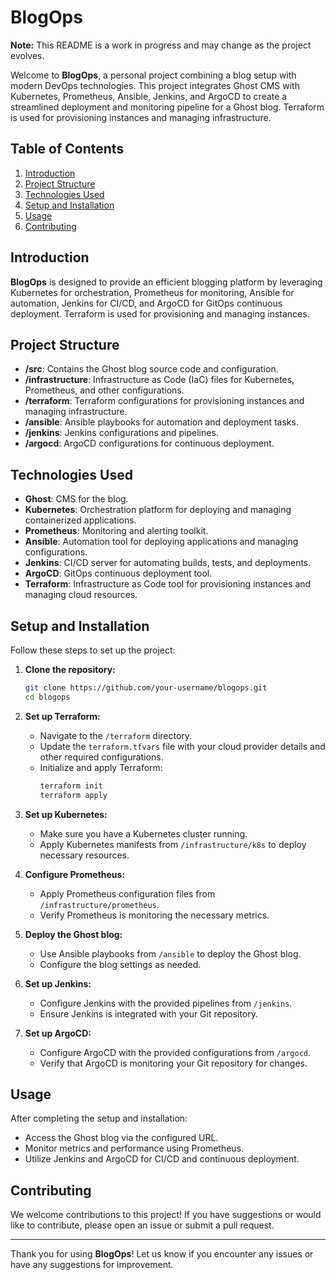 # BlogOps

**Note:** This README is a work in progress and may change as the project evolves.

Welcome to **BlogOps**, a personal project combining a blog setup with modern DevOps technologies. This project integrates Ghost CMS with Kubernetes, Prometheus, Ansible, Jenkins, and ArgoCD to create a streamlined deployment and monitoring pipeline for a Ghost blog. Terraform is used for provisioning instances and managing infrastructure.

## Table of Contents

1. [Introduction](#introduction)
2. [Project Structure](#project-structure)
3. [Technologies Used](#technologies-used)
4. [Setup and Installation](#setup-and-installation)
5. [Usage](#usage)
6. [Contributing](#contributing)

## Introduction

**BlogOps** is designed to provide an efficient blogging platform by leveraging Kubernetes for orchestration, Prometheus for monitoring, Ansible for automation, Jenkins for CI/CD, and ArgoCD for GitOps continuous deployment. Terraform is used for provisioning and managing instances.

## Project Structure

- **/src**: Contains the Ghost blog source code and configuration.
- **/infrastructure**: Infrastructure as Code (IaC) files for Kubernetes, Prometheus, and other configurations.
- **/terraform**: Terraform configurations for provisioning instances and managing infrastructure.
- **/ansible**: Ansible playbooks for automation and deployment tasks.
- **/jenkins**: Jenkins configurations and pipelines.
- **/argocd**: ArgoCD configurations for continuous deployment.

## Technologies Used

- **Ghost**: CMS for the blog.
- **Kubernetes**: Orchestration platform for deploying and managing containerized applications.
- **Prometheus**: Monitoring and alerting toolkit.
- **Ansible**: Automation tool for deploying applications and managing configurations.
- **Jenkins**: CI/CD server for automating builds, tests, and deployments.
- **ArgoCD**: GitOps continuous deployment tool.
- **Terraform**: Infrastructure as Code tool for provisioning instances and managing cloud resources.

## Setup and Installation

Follow these steps to set up the project:

1. **Clone the repository:**
    ```bash
    git clone https://github.com/your-username/blogops.git
    cd blogops
    ```

2. **Set up Terraform:**
    - Navigate to the `/terraform` directory.
    - Update the `terraform.tfvars` file with your cloud provider details and other required configurations.
    - Initialize and apply Terraform:
        ```bash
        terraform init
        terraform apply
        ```

3. **Set up Kubernetes:**
    - Make sure you have a Kubernetes cluster running.
    - Apply Kubernetes manifests from `/infrastructure/k8s` to deploy necessary resources.

4. **Configure Prometheus:**
    - Apply Prometheus configuration files from `/infrastructure/prometheus`.
    - Verify Prometheus is monitoring the necessary metrics.

5. **Deploy the Ghost blog:**
    - Use Ansible playbooks from `/ansible` to deploy the Ghost blog.
    - Configure the blog settings as needed.

6. **Set up Jenkins:**
    - Configure Jenkins with the provided pipelines from `/jenkins`.
    - Ensure Jenkins is integrated with your Git repository.

7. **Set up ArgoCD:**
    - Configure ArgoCD with the provided configurations from `/argocd`.
    - Verify that ArgoCD is monitoring your Git repository for changes.

## Usage

After completing the setup and installation:

- Access the Ghost blog via the configured URL.
- Monitor metrics and performance using Prometheus.
- Utilize Jenkins and ArgoCD for CI/CD and continuous deployment.

## Contributing

We welcome contributions to this project! If you have suggestions or would like to contribute, please open an issue or submit a pull request.

---

Thank you for using **BlogOps**! Let us know if you encounter any issues or have any suggestions for improvement.
